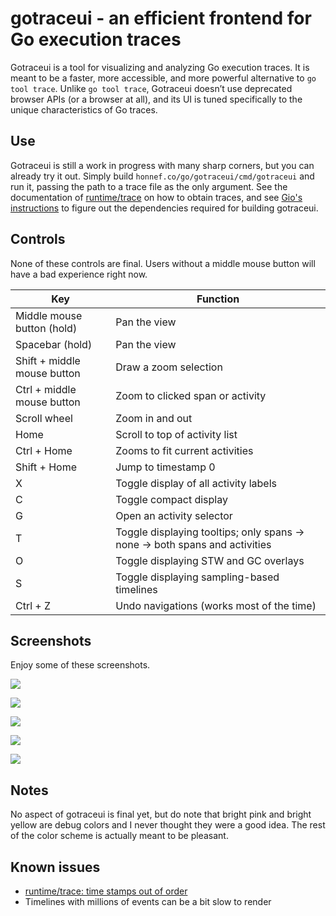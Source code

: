 # gotraceui - an efficient frontend for Go execution traces

Gotraceui is a tool for visualizing and analyzing Go execution traces. It is meant to be a faster, more accessible, and
more powerful alternative to `go tool trace`. Unlike `go tool trace`, Gotraceui doesn’t use deprecated browser APIs (or a
browser at all), and its UI is tuned specifically to the unique characteristics of Go traces.

## Use

Gotraceui is still a work in progress with many sharp corners, but you can already try it out. Simply build
`honnef.co/go/gotraceui/cmd/gotraceui` and run it, passing the path to a trace file as the only argument. See the
documentation of [runtime/trace](https://pkg.go.dev/runtime/trace) on how to obtain traces, and see [Gio's
instructions](https://gioui.org/doc/install) to figure out the dependencies required for building gotraceui.

## Controls

None of these controls are final. Users without a middle mouse button will have a bad experience right now.

| Key                         | Function                                                                    |
|-----------------------------|-----------------------------------------------------------------------------|
| Middle mouse button (hold)  | Pan the view                                                                |
| Spacebar (hold)             | Pan the view                                                                |
| Shift + middle mouse button | Draw a zoom selection                                                       |
| Ctrl + middle mouse button  | Zoom to clicked span or activity                                            |
| Scroll wheel                | Zoom in and out                                                             |
| Home                        | Scroll to top of activity  list                                             |
| Ctrl + Home                 | Zooms to fit current activities                                             |
| Shift + Home                | Jump to timestamp 0                                                         |
| X                           | Toggle display of all activity  labels                                      |
| C                           | Toggle compact display                                                      |
| G                           | Open an activity selector                                                   |
| T                           | Toggle displaying tooltips; only spans -> none -> both spans and activities |
| O                           | Toggle displaying STW and GC overlays                                       |
| S                           | Toggle displaying sampling-based timelines                                  |
| Ctrl + Z                    | Undo navigations (works most of the time)                                   |

## Screenshots

Enjoy some of these screenshots.

[![](https://user-images.githubusercontent.com/39825/191167780-08e98f3a-fc2f-48a8-b5cd-c5e1e81eaef9.png)](https://user-images.githubusercontent.com/39825/191164505-0b348f1b-b4ad-4732-b2d5-f83bf1964012.png)

[![](https://user-images.githubusercontent.com/39825/191167794-1c3eb92a-f691-4dbe-8316-9614dfaeb723.png)](https://user-images.githubusercontent.com/39825/191164507-8725d7af-1aea-4463-9851-7e92d726d81a.png)

[![](https://user-images.githubusercontent.com/39825/191167814-3802e06d-14e9-4188-8a4c-8c6107744181.png)](https://user-images.githubusercontent.com/39825/191164684-aad03a07-ab61-4399-9b7e-670de05caad1.png)

[![](https://user-images.githubusercontent.com/39825/194723796-011d8fdf-72c5-4d36-a3e3-ba05c52631d3.png)](https://user-images.githubusercontent.com/39825/194723659-f14b620c-99f0-4a6c-a625-0dac9ba23f79.png)

[![](https://user-images.githubusercontent.com/39825/191167809-b0798d2f-ba98-4094-86ff-7cbf20c62667.png)](https://user-images.githubusercontent.com/39825/191164519-6a357e11-f67b-468e-a39e-05e900020ff4.png)

## Notes

No aspect of gotraceui is final yet, but do note that bright pink and bright yellow are debug colors and I never thought
they were a good idea. The rest of the color scheme is actually meant to be pleasant.

## Known issues

- [runtime/trace: time stamps out of order](https://github.com/golang/go/issues/16755)
- Timelines with millions of events can be a bit slow to render
